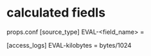 # calculated fiedls

props.conf
[source_type]
EVAL-<field_name> = <eval statment>

[access_logs]
EVAL-kilobytes = bytes/1024